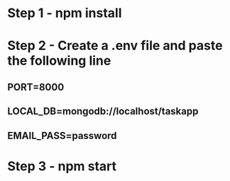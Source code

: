 # Step 1 - npm install
# Step 2 - Create a .env file and paste the following line
  ## PORT=8000
  ## LOCAL_DB=mongodb://localhost/taskapp
  ## EMAIL_PASS=password

# Step 3 - npm start 